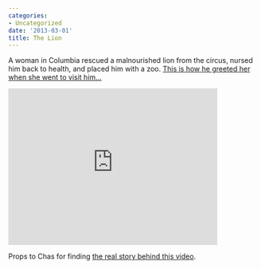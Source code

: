 ```yaml
---
categories:
- Uncategorized
date: '2013-03-01'
title: The Lion
---
```


A woman in Columbia rescued a malnourished lion from the circus, nursed him back to health, and placed him with a zoo. <a href="https://www.youtube.com/watch?v=n8UkAAwR-KI">This is how he greeted her when she went to visit him...</a>

<iframe width="420" height="315" src="https://www.youtube.com/embed/n8UkAAwR-KI?rel=0" frameborder="0" allowfullscreen></iframe>

Props to Chas for finding <a href="http://chasblogspot.blogspot.com/2009/01/hugs-and-kisses-from-lion.html">the real story behind this video</a>.